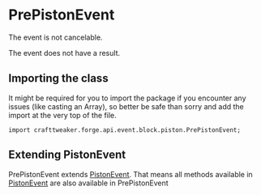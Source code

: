 # PrePistonEvent

The event is not cancelable.

The event does not have a result.

## Importing the class

It might be required for you to import the package if you encounter any issues (like casting an Array), so better be safe than sorry and add the import at the very top of the file.
```zenscript
import crafttweaker.forge.api.event.block.piston.PrePistonEvent;
```


## Extending PistonEvent

PrePistonEvent extends [PistonEvent](/forge/api/event/block/piston/PistonEvent). That means all methods available in [PistonEvent](/forge/api/event/block/piston/PistonEvent) are also available in PrePistonEvent

